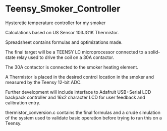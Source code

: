 # Teensy_Smoker_Controller
Hysteretic temperature controller for my smoker

Calculations based on US Sensor 103JG1K Thermistor.

Spreadsheet contains formulas and optimizations made.

The final target will be a TEENSY LC microprocessor connected to a
solid-state relay used to drive the coil on a 30A contactor.

The 30A contactor is connected to the smoker heating element.

A Thermistor is placed in the desired control location in the smoker and 
measured by the Teensy 12-bit ADC.

Further development will include interface to Adafruit USB+Serial LCD backpack controller 
and 16x2 character LCD for user feedback and calibration entry.

thermistor_conversion.c contains the final formulas and a crude simulation of the system
used to validate basic operation before trying to run this on a Teensy.
